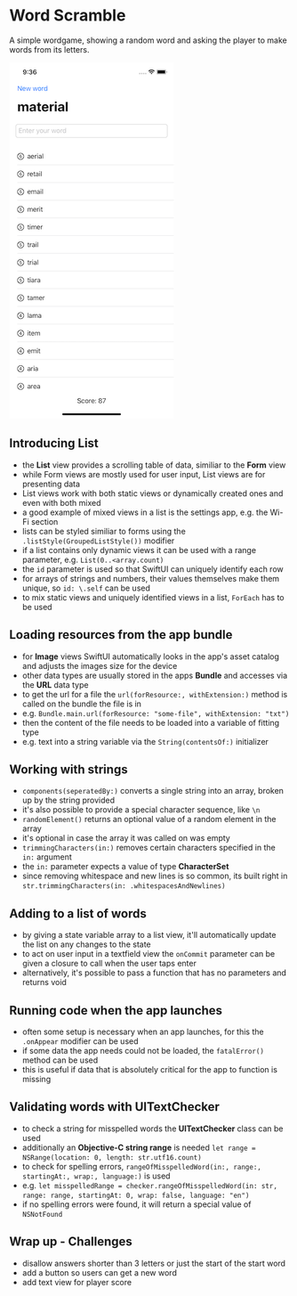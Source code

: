 # Word Scramble
A simple wordgame, showing a random word and asking the player to make words from its letters.

![App screenshot](WordScramble.png)


## Introducing List
- the **List** view provides a scrolling table of data, similiar to the __Form__ view
- while Form views are mostly used for user input, List views are for presenting data
- List views work with both static views or dynamically created ones and even with both mixed
- a good example of mixed views in a list is the settings app, e.g. the Wi-Fi section
- lists can be styled similiar to forms using the `.listStyle(GroupedListStyle())` modifier
- if a list contains only dynamic views it can be used with a range parameter, e.g. `List(0..<array.count)`
- the `id` parameter is used so that SwiftUI can uniquely identify each row
- for arrays of strings and numbers, their values themselves make them unique, so `id: \.self` can be used
- to mix static views and uniquely identified views in a list, `ForEach` has to be used

## Loading resources from the app bundle
- for **Image** views SwiftUI automatically looks in the app's asset catalog and adjusts the images size for the device
- other data types are usually stored in the apps **Bundle** and accesses via the **URL** data type
- to get the url for a file the `url(forResource:, withExtension:)` method is called on the bundle the file is in
- e.g. `Bundle.main.url(forResource: "some-file", withExtension: "txt")`
- then the content of the file needs to be loaded into a variable of fitting type
- e.g. text into a string variable via the `String(contentsOf:)` initializer

## Working with strings
- `components(seperatedBy:)` converts a single string into an array, broken up by the string provided
- it's also possible to provide a special character sequence, like `\n`
- `randomElement()` returns an optional value of a random element in the array
- it's optional in case the array it was called on was empty
- `trimmingCharacters(in:)` removes certain characters specified in the `in:` argument
- the `in:` parameter expects a value of type **CharacterSet**
- since removing whitespace and new lines is so common, its built right in `str.trimmingCharacters(in: .whitespacesAndNewlines)`

## Adding to a list of words
- by giving a state variable array to a list view, it'll automatically update the list on any changes to the state
- to act on user input in a textfield view the `onCommit` parameter can be given a closure to call when the user taps enter
- alternatively, it's possible to pass a function that has no parameters and returns void

## Running code when the app launches
- often some setup is necessary when an app launches, for this the `.onAppear` modifier can be used
- if some data the app needs could not be loaded, the `fatalError()` method can be used
- this is useful if data that is absolutely critical for the app to function is missing

## Validating words with UITextChecker
- to check a string for misspelled words the **UITextChecker** class can be used
- additionally an __Objective-C string range__ is needed `let range = NSRange(location: 0, length: str.utf16.count)`
- to check for spelling errors, `rangeOfMisspelledWord(in:, range:, startingAt:, wrap:, language:)` is used
- e.g. `let misspelledRange = checker.rangeOfMisspelledWord(in: str, range: range, startingAt: 0, wrap: false, language: "en")`
- if no spelling errors were found, it will return a special value of `NSNotFound`

## Wrap up - Challenges
- disallow answers shorter than 3 letters or just the start of the start word
- add a button so users can get a new word
- add text view for player score
